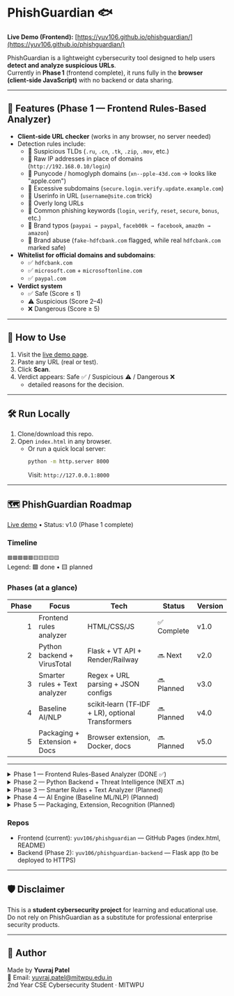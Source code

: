 # PhishGuardian 🐟

**Live Demo (Frontend):** [https://yuv106.github.io/phishguardian/](https://yuv106.github.io/phishguardian/)  

PhishGuardian is a lightweight cybersecurity tool designed to help users **detect and analyze suspicious URLs**.  
Currently in **Phase 1** (frontend complete), it runs fully in the **browser (client‑side JavaScript)** with no backend or data sharing.  

---

## 🔎 Features (Phase 1 — Frontend Rules-Based Analyzer)

- **Client‑side URL checker** (works in any browser, no server needed)
- Detection rules include:
  - 🚩 Suspicious TLDs (`.ru`, `.cn`, `.tk`, `.zip`, `.mov`, etc.)
  - 🚩 Raw IP addresses in place of domains (`http://192.168.0.10/login`)
  - 🚩 Punycode / homoglyph domains (`xn--pple-43d.com` → looks like "apple.com")
  - 🚩 Excessive subdomains (`secure.login.verify.update.example.com`)
  - 🚩 Userinfo in URL (`username@site.com` trick)
  - 🚩 Overly long URLs
  - 🚩 Common phishing keywords (`login`, `verify`, `reset`, `secure`, `bonus`, etc.)
  - 🚩 Brand typos (`paypai → paypal`, `faceb00k → facebook`, `amaz0n → amazon`)
  - 🚩 Brand abuse (`fake-hdfcbank.com` flagged, while real `hdfcbank.com` marked safe)
- **Whitelist for official domains and subdomains**:
  - ✅ `hdfcbank.com`  
  - ✅ `microsoft.com` + `microsoftonline.com`  
  - ✅ `paypal.com`  
- **Verdict system**
  - ✅ Safe (Score ≤ 1)  
  - ⚠️ Suspicious (Score 2–4)  
  - ❌ Dangerous (Score ≥ 5)  

---

## 🚀 How to Use

1. Visit the [live demo page](https://yuv106.github.io/phishguardian/).
2. Paste any URL (real or test).
3. Click **Scan**.
4. Verdict appears: Safe ✅ / Suspicious ⚠️ / Dangerous ❌  
   + detailed reasons for the decision.  

---

## 🛠 Run Locally

1. Clone/download this repo.  
2. Open `index.html` in any browser.  
   - Or run a quick local server:  
     ```bash
     python -m http.server 8000
     ```  
     Visit: `http://127.0.0.1:8000`

---

## 🗺️ PhishGuardian Roadmap

[Live demo](https://yuv106.github.io/phishguardian/) • Status: v1.0 (Phase 1 complete)

### Timeline
`🟩🟩🟩🟩🟩🟨🟨🟨🟨🟨`  
Legend: 🟩 done • 🟨 planned

### Phases (at a glance)

| Phase | Focus | Tech | Status | Version |
|------:|------|------|--------|---------|
| 1 | Frontend rules analyzer | HTML/CSS/JS | ✅ Complete | v1.0 |
| 2 | Python backend + VirusTotal | Flask + VT API + Render/Railway | 🔜 Next | v2.0 |
| 3 | Smarter rules + Text analyzer | Regex + URL parsing + JSON configs | 🔜 Planned | v3.0 |
| 4 | Baseline AI/NLP | scikit‑learn (TF‑IDF + LR), optional Transformers | 🔜 Planned | v4.0 |
| 5 | Packaging + Extension + Docs | Browser extension, Docker, docs | 🔜 Planned | v5.0 |

---

<details>
<summary>Phase 1 — Frontend Rules-Based Analyzer (DONE ✅)</summary>

- Client-side only (no data sent anywhere)
- Detects:
  - Suspicious TLDs (.ru, .cn, .tk, .zip, .mov), raw IPs, punycode (xn--), many subdomains
  - user@host trick, very long URLs
  - Gentle keyword scoring (+1): login, verify, reset, secure, bonus, free…
  - Brand typos: paypai→paypal, faceb00k→facebook, amaz0n→amazon, g00gle→google
  - Brand-abuse: e.g., fake-hdfcbank.com flagged
- Whitelist (with subdomains): microsoft.com, microsoftonline.com, hdfcbank.com, paypal.com
- Verdicts: Safe (0–1), Suspicious (2–4), Dangerous (≥5)
- Deliverables: index.html (GitHub Pages) + README
</details>

<details>
<summary>Phase 2 — Python Backend + Threat Intelligence (NEXT 🔜)</summary>

- Build Flask API: `POST /analyze` → returns VirusTotal stats + score bump
  - Scoring hint: +3 if malicious ≥ 1, +1 if suspicious ≥ 1
- 1‑hour caching (avoid free-tier rate limits)
- CORS restricted to your site (https://yuv106.github.io)
- Deploy to HTTPS (Render/Railway) and call from frontend
- Deliverables:
  - Backend repo: `app.py`, `requirements.txt`, `.env.example`, deploy config
  - Frontend shows: “VirusTotal → Malicious/Suspicious/Harmless” and adjusts verdict
- Exit criteria:
  - 20 test domains (10 legit, 10 known bad) behave sensibly end‑to‑end (HTTPS → HTTPS)
- Release: v2.0
</details>

<details>
<summary>Phase 3 — Smarter Rules + Text Analyzer (Planned)</summary>

- Regex upgrades: encoded IPs, mixed Unicode, excessive tracking params
- Text/Email analyzer:
  - Extract URLs from pasted text, run URL checks
  - Add urgency/scare‑language cues
- Move whitelist/keywords to JSON configs (edit without code)
- Release: v3.0
</details>

<details>
<summary>Phase 4 — AI Engine (Baseline ML/NLP) (Planned)</summary>

- Train TF‑IDF + Logistic Regression (baseline) on phishing vs legit datasets
- New endpoint `/analyze-text`: return probability + top contributing tokens
- Combine ML probability with rule score for final verdict
- Deliverables: model (.joblib), training script, evaluation report (F1)
- Release: v4.0
</details>

<details>
<summary>Phase 5 — Packaging, Extension, Recognition (Planned)</summary>

- Browser extension (pre‑check links via backend)
- Dockerize backend; add screenshots, demo video, docs polish
- Optional blog/research write‑up
- Release: v5.0
</details>

### Repos
- Frontend (current): `yuv106/phishguardian` — GitHub Pages (index.html, README)  
- Backend (Phase 2): `yuv106/phishguardian-backend` — Flask app (to be deployed to HTTPS)
---

## 🛡️ Disclaimer
This is a **student cybersecurity project** for learning and educational use.  
Do not rely on PhishGuardian as a substitute for professional enterprise security products.  

---

## 👤 Author
Made by **Yuvraj Patel**  
📧 Email: [yuvraj.patel@mitwpu.edu.in](mailto:yuvraj.patel@mitwpu.edu.in)  
2nd Year CSE Cybersecurity Student · MITWPU  
